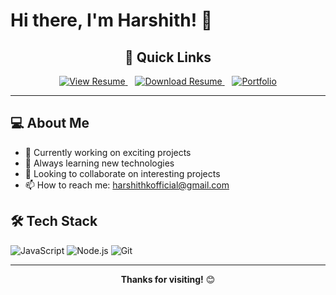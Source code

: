 # Hi there, I'm Harshith! 👋

<div align="center">

## 🔗 Quick Links

<a href="https://github.com/HarshithKDev/HarshithKDev/blob/main/HARSHITH_K.pdf" target="_blank">
  <img src="https://img.shields.io/badge/📄%20View%20Resume-2196F3?style=for-the-badge&logoColor=white" alt="View Resume"/>
</a>
&nbsp;&nbsp;
<a href="https://github.com/HarshithKDev/HarshithKDev/raw/main/HARSHITH_K.pdf" download>
  <img src="https://img.shields.io/badge/📥%20Download%20Resume-4CAF50?style=for-the-badge&logoColor=white" alt="Download Resume"/>
</a>
&nbsp;&nbsp;
<a href="https://harshith-k.netlify.app" target="_blank">
  <img src="https://img.shields.io/badge/🌐%20Portfolio-FF9800?style=for-the-badge&logoColor=white" alt="Portfolio"/>
</a>

</div>

---

## 💻 About Me

- 🔭 Currently working on exciting projects
- 🌱 Always learning new technologies
- 👯 Looking to collaborate on interesting projects
- 📫 How to reach me: [harshithkofficial@gmail.com](mailto:harshithkofficial@gmail.com)

## 🛠️ Tech Stack

![JavaScript](https://img.shields.io/badge/-JavaScript-F7DF1E?style=flat-square&logo=javascript&logoColor=black)
![Node.js](https://img.shields.io/badge/-Node.js-339933?style=flat-square&logo=node.js&logoColor=white)
![Git](https://img.shields.io/badge/-Git-F05032?style=flat-square&logo=git&logoColor=white)


---

<div align="center">

**Thanks for visiting!** 😊

</div>
